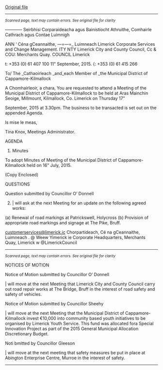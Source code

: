 [Original file](https://www.limerick.ie/sites/default/files/media/documents/2017-06/Agenda%20-%20Meeting%20of%20Municipal%20District%20of%20Cappamore-Kilmallock%20-%2017th%20September%202015.pdf)

---
*<small>Scanned page, text may contain errors. See original file for clarity</small>*  

———— Seirbhisi Corparaideacha agus Bainistiocht Athruithe,
Comhairle Cathrach agus Contae Luimnigh

ANN ‘ Céna gCeannaithe,
—=—=_ Luimneach
Limerick Corporate Services and Change Management.
ITY NTY Limerick City and County Council,
Cc & COU: Merchants Quay.
COUNCIL Limerick

t: +353 (0) 61 407 100
11" September, 2015. {: +353 (0) 61 415 266

To/ The _Cathaoirleach _and_each Member of _the Municipal
District of Cappamore-Kilmallock

A Chomhairleoir, a chara,
You are requested to attend a Meeting of the Municipal District of Cappamore-Kilmallock to be
held at Aras Mainchin Seoige, Millmount, Kilmallock, Co. Limerick on Thursday 17"

September, 2015 at 3.30pm. The business to be transacted is set out on the appended
Agenda.

Is mise le meas,

Tina Knox,
Meetings Administrator.

AGENDA
1. Minutes

To adopt Minutes of Meeting of the Municipal District of Cappamore-Kilmallock held on
16" July, 2015.

(Copy Enclosed)

QUESTIONS

Question submitted by Councillor O’ Donnell

2. | will ask at the next Meeting for an update on the following agreed works:

(a) Renewal of road markings at Patrickswell, Holycross
(b) Provision of appropriate road markings and signage at The Pike, Bruff.

customerservices@limerick.ic
Chorpartideach, Cé na gCeannaithe, Luimneach . @ Weew Yimerick ie
Corporate Headquarters, Merchants Quay, Limerick w @LimerickCouncil


---
*<small>Scanned page, text may contain errors. See original file for clarity</small>*  

NOTICES OF MOTION

Notice of Motion submitted by Councillor O’ Donnell

| will move at the next Meeting that Limerick City and County Council carry
out road repair works at The Bridge, Bruff in the interest of road safety and
safety of vehicles.

Notice of Motion submitted by Councillor Sheehy

| will move at the next Meeting that the Municipal District of Cappamore-Kilmallock invest
€10,000 into community based youth initiatives to be organised by Limerick Youth
Service. This fund was allocated fora Special Innovation Project as part of the 2015
General Municipal Allocation Discretionary Budget.

Noti bmitted by Councillor Gleeson

| will move at the next meeting that safety measures be put in place at Abington
Enterprise Centre, Murroe in the interest of safety.


---
